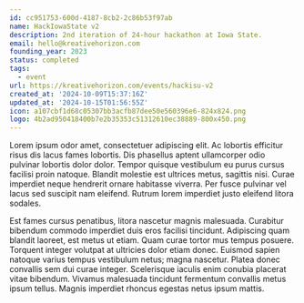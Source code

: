 ```yaml
---
id: cc951753-600d-4187-8cb2-2c86b53f97ab
name: HackIowaState v2
description: 2nd iteration of 24-hour hackathon at Iowa State.
email: hello@kreativehorizon.com
founding_year: 2023
status: completed
tags:
  - event
url: https://kreativehorizon.com/events/hackisu-v2
created_at: '2024-10-09T15:37:16Z'
updated_at: '2024-10-15T01:56:55Z'
icon: a107cbf1d68c05307bb3acfb87dee50e560396e6-824x824.png
logo: 4b2ad950418400b7e2b35353c51312610ec38889-800x450.png
---
```


Lorem ipsum odor amet, consectetuer adipiscing elit. Ac lobortis efficitur risus dis lacus fames lobortis. Dis phasellus aptent ullamcorper odio pulvinar lobortis dolor dolor. Tempor quisque vestibulum eu purus cursus facilisi proin natoque. Blandit molestie est ultrices metus, sagittis nisi. Curae imperdiet neque hendrerit ornare habitasse viverra. Per fusce pulvinar vel lacus sed suscipit nam eleifend. Rutrum lorem imperdiet justo eleifend litora sodales.

Est fames cursus penatibus, litora nascetur magnis malesuada. Curabitur bibendum commodo imperdiet duis eros facilisi tincidunt. Adipiscing quam blandit laoreet, est metus ut etiam. Quam curae tortor mus tempus posuere. Torquent integer volutpat at ultricies dolor etiam donec. Euismod sapien natoque varius tempus vestibulum netus; magna nascetur. Platea donec convallis sem dui curae integer. Scelerisque iaculis enim conubia placerat vitae bibendum. Vivamus malesuada tincidunt fermentum convallis metus ipsum tellus. Magnis imperdiet rhoncus egestas netus ipsum mattis.